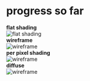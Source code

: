 # progress so far
**flat shading**
<br> ![flat shading](https://i.ibb.co/vDxZvBx/triangle-shading.png)
<br>
**wireframe**
<br> ![wireframe](https://i.ibb.co/PYcbpW6/flat-shading.png)
<br>
**per pixel shading**
<br> ![wireframe](https://i.ibb.co/q5WzGwd/per-pixel-shading.png)
<br>
**diffuse**
<br> ![wireframe](https://i.ibb.co/kSq2ffJ/diffuse.png)

